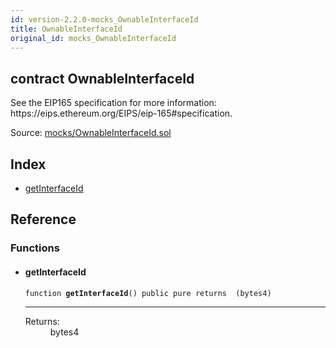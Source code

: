 ```yaml
---
id: version-2.2.0-mocks_OwnableInterfaceId
title: OwnableInterfaceId
original_id: mocks_OwnableInterfaceId
---
```


<div class="contract-doc"><div class="contract"><h2 class="contract-header"><span class="contract-kind">contract</span> OwnableInterfaceId</h2><p class="description">See the EIP165 specification for more information: https://eips.ethereum.org/EIPS/eip-165#specification.</p><div class="source">Source: <a href="https://github.com/OpenZeppelin/zeppelin-solidity/blob/v2.2.0/contracts/mocks/OwnableInterfaceId.sol" target="_blank">mocks/OwnableInterfaceId.sol</a></div></div><div class="index"><h2>Index</h2><ul><li><a href="mocks_OwnableInterfaceId.html#getInterfaceId">getInterfaceId</a></li></ul></div><div class="reference"><h2>Reference</h2><div class="functions"><h3>Functions</h3><ul><li><div class="item function"><span id="getInterfaceId" class="anchor-marker"></span><h4 class="name">getInterfaceId</h4><div class="body"><code class="signature">function <strong>getInterfaceId</strong><span>() </span><span>public </span><span>pure </span><span>returns  (bytes4) </span></code><hr/><dl><dt><span class="label-return">Returns:</span></dt><dd>bytes4</dd></dl></div></div></li></ul></div></div></div>
